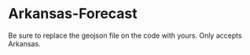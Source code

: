 # Arkansas-Forecast

Be sure to replace the geojson file on the code with yours. Only accepts Arkansas.
